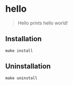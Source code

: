 # hello

> Hello prints hello world!

## Installation

```
make install
```

## Uninstallation

```
make uninstall
```
